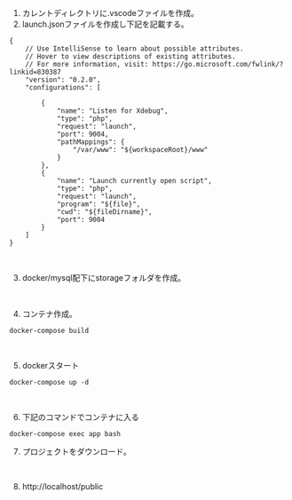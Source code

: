 1. カレントディレクトリに.vscodeファイルを作成。<br>
2. launch.jsonファイルを作成し下記を記載する。

```
{
    // Use IntelliSense to learn about possible attributes.
    // Hover to view descriptions of existing attributes.
    // For more information, visit: https://go.microsoft.com/fwlink/?linkid=830387
    "version": "0.2.0",
    "configurations": [

        {
            "name": "Listen for Xdebug",
            "type": "php",
            "request": "launch",
            "port": 9004,
            "pathMappings": {
                "/var/www": "${workspaceRoot}/www"
            }
        },
        {
            "name": "Launch currently open script",
            "type": "php",
            "request": "launch",
            "program": "${file}",
            "cwd": "${fileDirname}",
            "port": 9004
        }
    ]
}
```
<br>


3. docker/mysql配下にstorageフォルダを作成。

<br>

4. コンテナ作成。
 ```
docker-compose build
``` 

<br>

5. dockerスタート
```
docker-compose up -d
```

<br>

6. 下記のコマンドでコンテナに入る
```
docker-compose exec app bash
```

7.  プロジェクトをダウンロード。

<br>

8. http://localhost/public
